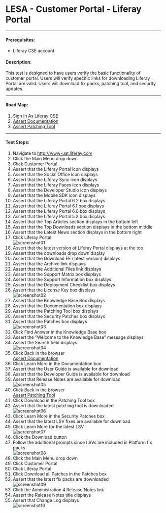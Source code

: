 LESA - Customer Portal - Liferay Portal
=======================================
****
#### Prerequisites: ####
* Liferay CSE account


#### Description: ####
This test is designed to have users verify the basic functionality of customer portal. Users will verify specific links for downloading Liferay Portal are valid. Users will download fix packs, patching tool, and security updates.

****
#### Road Map: ####
1. [Sign In As Liferay CSE](#SignInAsLiferayCSE)
1. [Assert Documentation](#AssertDocumentation)
1. [Assert Patching Tool](#AssertPatchingTool)

****

#### Test Steps: ####
1. <a href="#SignInAsLiferayCSE" name="SignInAsLiferayCSE"></a>Navigate to http://www-uat.liferay.com
1. Click the Main Menu drop down
1. Click Customer Portal
1. Assert that the Liferay Portal icon displays
1. Assert that the Social Office icon displays
1. Assert that the Liferay Sync icon displays
1. Assert that the Liferay Faces icon displays
1. Assert that the Developer Studio icon displays
1. Assert that the Mobile SDK icon displays
1. Assert that the Liferay Portal 6.2 box displays
1. Assert that the Liferay Portal 6.1 box displays
1. Assert that the Liferay Portal 6.0 box displays
1. Assert that the Liferay Portal 5.2 box displays
1. Assert that the Top Articles section displays in the bottom left
1. Assert that the Top Downloads section displays in the bottom middle
1. Assert that the Latest News section displays in the bottom right
1. Click Liferay Portal    
![screenshot01](https://github.com/liferay/liferay-qa-ee/raw/master/customer-portal/images/customer-portal-liferay-portal01.png)
1. Assert that the latest version of Liferay Portal displays at the top
1. Assert that the downloads drop down display
1. Assert that the Download EE (latest version) displays
1. Assert that the Archive link displays
1. Assert that the Additional Files link displays
1. Assert that the Support Matrix box displays
1. Assert that the Support Information box displays
1. Assert that the Deployment Checklist box displays
1. Assert that the License Key box displays    
![screenshot02](https://github.com/liferay/liferay-qa-ee/raw/master/customer-portal/images/customer-portal-liferay-portal02.png)
1. Assert that the Knowledge Base Box displays
1. Assert that the Documentation box displays
1. Assert that the Patching Tool box displays
1. Assert that the Security Patches box displays
1. Assert that the Patches box displays    
![screenshot03](https://github.com/liferay/liferay-qa-ee/raw/master/customer-portal/images/customer-portal-liferay-portal03.png)
1. Click Find Answer in the Knowledge Base box
1. Assert the "Welcome to the Knowledge Base" message displays
1. Assert the Search field displays   
![screenshot04](https://github.com/liferay/liferay-qa-ee/raw/master/customer-portal/images/customer-portal-liferay-portal04.png)
1. Click Back in the browser    
 <a href="#AssertDocumentation" name="AssertDocumentation">Assert Documentation</a>
1. Click Learn More in the Documentation box
1. Assert that the User Guide is available for download
1. Assert that the Developer Guide is available for download
1. Assert that Release Notes are available for download    
![screenshot05](https://github.com/liferay/liferay-qa-ee/raw/master/customer-portal/images/customer-portal-liferay-portal05.png)
1. Click Back in the browser    
 <a href="#AssertPatchingTool" name="AssertPatchingTool">Assert Patching Tool</a>
1. Click Download in the Patching Tool box
1. Assert that the latest patching tool is downloaded    
![screenshot06](https://github.com/liferay/liferay-qa-ee/raw/master/customer-portal/images/customer-portal-liferay-portal06.png)
1. Click Learn More in the Security Patches box
1. Assert that the latest LSV fixes are available for download
1. Click Learn More for the latest LSV    
![screenshot07](https://github.com/liferay/liferay-qa-ee/raw/master/customer-portal/images/customer-portal-liferay-portal07.png)
1. Click the Download button
1. Follow the additional prompts since LSVs are included in Platform fix packs    
![screenshot08](https://github.com/liferay/liferay-qa-ee/raw/master/customer-portal/images/customer-portal-liferay-portal08.png)
1. Click the Main Menu drop down
1. Click Customer Portal
1. Click Liferay Portal
1. Click Download all Patches in the Patches box
1. Assert that the latest fix packs are downloaded    
![screenshot09](https://github.com/liferay/liferay-qa-ee/raw/master/customer-portal/images/customer-portal-liferay-portal09.png)
1. Click the Administration 4 Release Notes link
1. Assert the Release Notes title displays
1. Assert that Change Log displays   
![screenshot10](https://github.com/liferay/liferay-qa-ee/raw/master/customer-portal/images/customer-portal-liferay-portal10.png)

